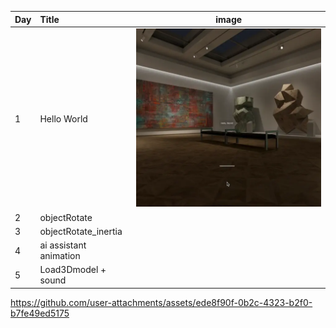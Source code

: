 | Day | Title                  |                               image                               |
| :-- | :--------------------- | :---------------------------------------------------------------: |
| 1   | Hello World            |             <img width="600" alt="" src="img/a.webp">             |
| 2   | objectRotate           |             <img width="600" alt="" src="img/b.webp">             |
| 3   | objectRotate_inertia   |             <img width="600" alt="" src="img/c.webp">             |
| 4   | ai assistant animation |             <img width="600" alt="" src="img/d.webp">             |
| 5   | Load3Dmodel + sound    | |


https://github.com/user-attachments/assets/ede8f90f-0b2c-4323-b2f0-b7fe49ed5175


